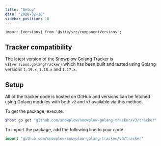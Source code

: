 ```yaml
---
title: "Setup"
date: "2020-02-26"
sidebar_position: 10
---
```


```mdx-code-block
import {versions} from '@site/src/componentVersions';
```

## Tracker compatibility

The latest version of the Snowplow Golang Tracker is `v${versions.golangTracker}` which has been built and tested using Golang versions `1.19.x`, `1.18.x` and `1.17.x`.

## Setup

All of the tracker code is hosted on GitHub and versions can be fetched using Golang modules with both `v2` and `v3` available via this method.

To get the package, execute:

```bash
$host go get "github.com/snowplow/snowplow-golang-tracker/v3/tracker"
```

To import the package, add the following line to your code:

```go
import "github.com/snowplow/snowplow-golang-tracker/v3/tracker"
```

